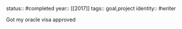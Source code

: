 status:: #completed
year:: [[2017]]
tags:: goal,project
identity:: #writer


Got my oracle visa approved
